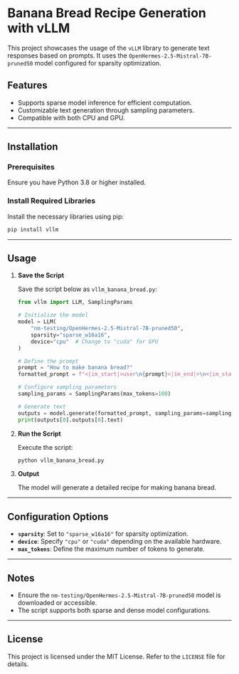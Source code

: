 
# Banana Bread Recipe Generation with vLLM

This project showcases the usage of the `vLLM` library to generate text responses based on prompts. It uses the `OpenHermes-2.5-Mistral-7B-pruned50` model configured for sparsity optimization.

## Features

- Supports sparse model inference for efficient computation.
- Customizable text generation through sampling parameters.
- Compatible with both CPU and GPU.

---

## Installation

### Prerequisites

Ensure you have Python 3.8 or higher installed.

### Install Required Libraries

Install the necessary libraries using pip:

```bash
pip install vllm
```

---

## Usage

1. **Save the Script**

   Save the script below as `vllm_banana_bread.py`:

   ```python
   from vllm import LLM, SamplingParams

   # Initialize the model
   model = LLM(
       "nm-testing/OpenHermes-2.5-Mistral-7B-pruned50", 
       sparsity="sparse_w16a16",
       device="cpu"  # Change to "cuda" for GPU
   )

   # Define the prompt
   prompt = "How to make banana bread?"
   formatted_prompt = f"<|im_start|>user\n{prompt}<|im_end|>\n<|im_start|>assistant"

   # Configure sampling parameters
   sampling_params = SamplingParams(max_tokens=100)

   # Generate text
   outputs = model.generate(formatted_prompt, sampling_params=sampling_params)
   print(outputs[0].outputs[0].text)
   ```

2. **Run the Script**

   Execute the script:

   ```bash
   python vllm_banana_bread.py
   ```

3. **Output**

   The model will generate a detailed recipe for making banana bread.

---

## Configuration Options

- **`sparsity`**: Set to `"sparse_w16a16"` for sparsity optimization.
- **`device`**: Specify `"cpu"` or `"cuda"` depending on the available hardware.
- **`max_tokens`**: Define the maximum number of tokens to generate.

---

## Notes

- Ensure the `nm-testing/OpenHermes-2.5-Mistral-7B-pruned50` model is downloaded or accessible.
- The script supports both sparse and dense model configurations.

---

## License

This project is licensed under the MIT License. Refer to the `LICENSE` file for details.